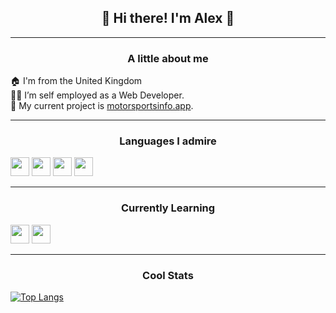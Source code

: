 <h2 align="center">👋 Hi there! I'm Alex 👋</h3>

---

<h3 align="center">A little about me</h3>

🏠 I'm from the United Kingdom <br/>
👨‍💻 I’m self employed as a Web Developer.<br/>
🌱 My current project is [motorsportsinfo.app](https://motorsportsinfo.app/).<br/>

---

<h3 align="center">Languages I admire</h3>

<code><img height="30" src="https://raw.githubusercontent.com/dereknguyen269/dereknguyen269/master/images/html.png"></code>
<code><img height="30" src="https://raw.githubusercontent.com/dereknguyen269/dereknguyen269/master/images/css3.png"></code>
<code><img height="30" src="https://raw.githubusercontent.com/dereknguyen269/dereknguyen269/master/images/js.png"></code>
<code><img height="30" src="https://raw.githubusercontent.com/dereknguyen269/dereknguyen269/master/images/mysql.svg"></code>

---

<h3 align="center">Currently Learning</h3>

<code><img height="30" src="https://raw.githubusercontent.com/dereknguyen269/dereknguyen269/master/images/reactjs.png"></code>
<code><img height="30" src="https://raw.githubusercontent.com/dereknguyen269/dereknguyen269/master/images/nodejs.png"></code>

---

<h3 align="center">Cool Stats</h3>

[![Top Langs](https://github-readme-stats.vercel.app/api/top-langs/?username=developedbyalex&layout=compact&theme=radical)](https://github.com/anuraghazra/github-readme-stats)
